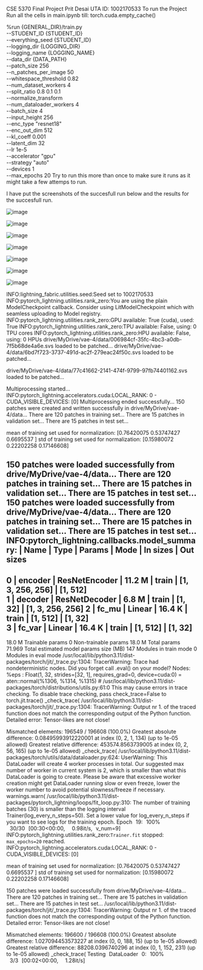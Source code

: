 CSE 5370 Final Project
Prit Desai UTA ID: 1002170533
To run the Project Run all the cells in main.ipynb till:
torch.cuda.empty_cache()

%run {GENERAL_DIR}/train.py \
--STUDENT_ID {STUDENT_ID} \
--everything_seed {STUDENT_ID} \
--logging_dir {LOGGING_DIR} \
--logging_name {LOGGING_NAME} \
--data_dir {DATA_PATH} \
--patch_size 256 \
--n_patches_per_image 50 \
--whitespace_threshold 0.82 \
--num_dataset_workers 4 \
--split_ratio 0.8 0.1 0.1 \
--normalize_transform \
--num_dataloader_workers 4 \
--batch_size 4 \
--input_height 256 \
--enc_type "resnet18" \
--enc_out_dim 512 \
--kl_coeff 0.001 \
--latent_dim 32 \
--lr 1e-5 \
--accelerator "gpu" \
--strategy "auto" \
--devices 1 \
--max_epochs 20
Try to run this more than once to make sure it runs as it might take a few attemps to run.


I have put the screenshots of the succesfull run below and the results for the succesfull run.


![image](https://github.com/user-attachments/assets/c0e60818-979e-4b62-be32-a4ba9ba49f5d)

![image](https://github.com/user-attachments/assets/ec0c9fc9-3a6e-496f-b182-9ac59af21727)

![image](https://github.com/user-attachments/assets/4d564260-335a-4a1f-9cfd-7d9557069542)

![image](https://github.com/user-attachments/assets/06629179-15c6-4fa0-a48f-4591adc5f39a)


![image](https://github.com/user-attachments/assets/1dc9eef1-4d18-441e-b3bc-a57d3fea686b)

![image](https://github.com/user-attachments/assets/62fe2fa2-44e5-4222-85a1-96938bf85408)

![image](https://github.com/user-attachments/assets/7e48eecd-f4eb-4a4d-ad5d-baf11f8cfe17)

INFO:lightning_fabric.utilities.seed:Seed set to 1002170533
INFO:pytorch_lightning.utilities.rank_zero:You are using the plain ModelCheckpoint callback. Consider using LitModelCheckpoint which with seamless uploading to Model registry.
INFO:pytorch_lightning.utilities.rank_zero:GPU available: True (cuda), used: True
INFO:pytorch_lightning.utilities.rank_zero:TPU available: False, using: 0 TPU cores
INFO:pytorch_lightning.utilities.rank_zero:HPU available: False, using: 0 HPUs
drive/MyDrive/vae-4/data/006984cf-35fc-4bc3-a0db-7f5b68de4a6e.svs loaded to be patched...
drive/MyDrive/vae-4/data/6bd7f723-3737-491d-ac2f-279eac24f50c.svs loaded to be patched...

drive/MyDrive/vae-4/data/77c41662-2141-474f-9799-97fb74401162.svs loaded to be patched...


Multiprocessing started...
INFO:pytorch_lightning.accelerators.cuda:LOCAL_RANK: 0 - CUDA_VISIBLE_DEVICES: [0]
Multiprocessing ended successfully...
150 patches were created and written successfully in drive/MyDrive/vae-4/data...
There are 120 patches in training set...
There are 15 patches in validation set...
There are 15 patches in test set...


mean of training set used for normalization: [0.76420075 0.53747427 0.6695537 ]
std of training set used for normalization: [0.15980072 0.22202258 0.17146608]


150 patches were loaded successfully from drive/MyDrive/vae-4/data...
There are 120 patches in training set...
There are 15 patches in validation set...
There are 15 patches in test set...
150 patches were loaded successfully from drive/MyDrive/vae-4/data...
There are 120 patches in training set...
There are 15 patches in validation set...
There are 15 patches in test set...
INFO:pytorch_lightning.callbacks.model_summary:
  | Name    | Type          | Params | Mode  | In sizes         | Out sizes       
----------------------------------------------------------------------------------------
0 | encoder | ResNetEncoder | 11.2 M | train | [1, 3, 256, 256] | [1, 512]        
1 | decoder | ResNetDecoder | 6.8 M  | train | [1, 32]          | [1, 3, 256, 256]
2 | fc_mu   | Linear        | 16.4 K | train | [1, 512]         | [1, 32]         
3 | fc_var  | Linear        | 16.4 K | train | [1, 512]         | [1, 32]         
----------------------------------------------------------------------------------------
18.0 M    Trainable params
0         Non-trainable params
18.0 M    Total params
71.969    Total estimated model params size (MB)
147       Modules in train mode
0         Modules in eval mode
/usr/local/lib/python3.11/dist-packages/torch/jit/_trace.py:1304: TracerWarning: Trace had nondeterministic nodes. Did you forget call .eval() on your model? Nodes:
	%eps : Float(1, 32, strides=[32, 1], requires_grad=0, device=cuda:0) = aten::normal(%1306, %1314, %1315) # /usr/local/lib/python3.11/dist-packages/torch/distributions/utils.py:61:0
This may cause errors in trace checking. To disable trace checking, pass check_trace=False to torch.jit.trace()
  _check_trace(
/usr/local/lib/python3.11/dist-packages/torch/jit/_trace.py:1304: TracerWarning: Output nr 1. of the traced function does not match the corresponding output of the Python function. Detailed error:
Tensor-likes are not close!

Mismatched elements: 196549 / 196608 (100.0%)
Greatest absolute difference: 0.08495993912220001 at index (0, 2, 1, 134) (up to 1e-05 allowed)
Greatest relative difference: 453574.8563739005 at index (0, 2, 56, 165) (up to 1e-05 allowed)
  _check_trace(
/usr/local/lib/python3.11/dist-packages/torch/utils/data/dataloader.py:624: UserWarning: This DataLoader will create 4 worker processes in total. Our suggested max number of worker in current system is 2, which is smaller than what this DataLoader is going to create. Please be aware that excessive worker creation might get DataLoader running slow or even freeze, lower the worker number to avoid potential slowness/freeze if necessary.
  warnings.warn(
/usr/local/lib/python3.11/dist-packages/pytorch_lightning/loops/fit_loop.py:310: The number of training batches (30) is smaller than the logging interval Trainer(log_every_n_steps=50). Set a lower value for log_every_n_steps if you want to see logs for the training epoch.
Epoch 19: 100%
 30/30 [00:30<00:00,  0.98it/s, v_num=9]
INFO:pytorch_lightning.utilities.rank_zero:`Trainer.fit` stopped: `max_epochs=20` reached.
INFO:pytorch_lightning.accelerators.cuda:LOCAL_RANK: 0 - CUDA_VISIBLE_DEVICES: [0]


mean of training set used for normalization: [0.76420075 0.53747427 0.6695537 ]
std of training set used for normalization: [0.15980072 0.22202258 0.17146608]


150 patches were loaded successfully from drive/MyDrive/vae-4/data...
There are 120 patches in training set...
There are 15 patches in validation set...
There are 15 patches in test set...
/usr/local/lib/python3.11/dist-packages/torch/jit/_trace.py:1304: TracerWarning: Output nr 1. of the traced function does not match the corresponding output of the Python function. Detailed error:
Tensor-likes are not close!

Mismatched elements: 196600 / 196608 (100.0%)
Greatest absolute difference: 1.027094453573227 at index (0, 0, 188, 15) (up to 1e-05 allowed)
Greatest relative difference: 88208.0396740296 at index (0, 1, 152, 231) (up to 1e-05 allowed)
  _check_trace(
Testing DataLoader 0: 100%
 3/3 [00:02<00:00,  1.28it/s]







